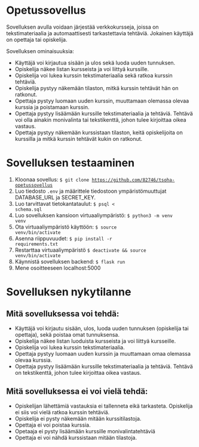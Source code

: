 # Opetussovellus

Sovelluksen avulla voidaan järjestää verkkokursseja, joissa on tekstimateriaalia ja automaattisesti tarkastettavia tehtäviä. Jokainen käyttäjä on opettaja tai opiskelija.

Sovelluksen ominaisuuksia:

* Käyttäjä voi kirjautua sisään ja ulos sekä luoda uuden tunnuksen.
* Opiskelija näkee listan kursseista ja voi liittyä kurssille.
* Opiskelija voi lukea kurssin tekstimateriaalia sekä ratkoa kurssin tehtäviä.
* Opiskelija pystyy näkemään tilaston, mitkä kurssin tehtävät hän on ratkonut.
* Opettaja pystyy luomaan uuden kurssin, muuttamaan olemassa olevaa kurssia ja poistamaan kurssin.
* Opettaja pystyy lisäämään kurssille tekstimateriaalia ja tehtäviä. Tehtävä voi olla ainakin monivalinta tai tekstikenttä, johon tulee kirjoittaa oikea vastaus.
* Opettaja pystyy näkemään kurssistaan tilaston, keitä opiskelijoita on kurssilla ja mitkä kurssin tehtävät kukin on ratkonut.

# Sovelluksen testaaminen
1. Kloonaa sovellus: <code>$ git clone https://github.com/82746/tsoha-opetussovellus</code>
2. Luo tiedosto <code>.env</code> ja määrittele tiedostoon ympäristömuuttujat DATABASE_URL ja SECRET_KEY.
3. Luo tarvittavat tietokantataulut: <code>$ psql < schema.sql</code>
4. Luo sovelluksen kansioon virtuaaliympäristö: <code>$ python3 -m venv venv</code>
5. Ota virtuaaliympäristö käyttöön: <code>$ source venv/bin/activate</code>
6. Asenna riippuvuudet: <code>$ pip install -r requirements.txt</code>
7. Restarttaa virtuaaliympäristö <code>$ deactivate && source venv/bin/activate</code>
8. Käynnistä sovelluksen backend: <code>$ flask run</code>
9. Mene osoitteeseen <a>localhost:5000</a>

# Sovelluksen nykytilanne
## Mitä sovelluksessa voi tehdä:
- Käyttäjä voi kirjautu sisään, ulos, luoda uuden tunnuksen (opiskelija tai opettaja), sekä poistaa omat tunnuksensa.
- Opiskelija näkee listan luoduista kursseista ja voi liittyä kursseille.
- Opiskelija voi lukea kurssin tekstimateriaalia.
- Opettaja pystyy luomaan uuden kurssin ja muuttamaan omaa olemassa olevaa kurssia.
- Opettaja pystyy lisäämään kurssille tekstimateriaalia ja tehtäviä. Tehtävä on tekstikenttä, johon tulee kirjoittaa oikea vastaus.

## Mitä sovelluksessa ei voi vielä tehdä:
- Opiskelijan lähettämiä vastauksia ei tallenneta eikä tarkasteta. Opiskelija ei siis voi vielä ratkoa kurssin tehtäviä.
- Opiskelija ei pysty näkemään mitään kurssitilastoja.
- Opettaja ei voi poistaa kurssia.
- Opetaaja ei pysty lisäämään kurssille monivalintatehtäviä
- Opettaja ei voi nähdä kurssistaan mitään tilastoja.